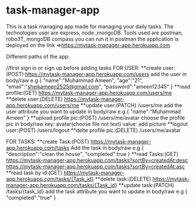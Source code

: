 # task-manager-app
This is a task managing app made for managing your daily tasks. The technologies user are express, node ,mongoDB. 
Tools used are postman, robo3T, mongoDB compass
you can run it in postman the application is deployed on the link 
=>https://mytask-manager-app.herokuapp.com

Different paths of the app:

//first sign in or sign up before adding tasks
FOR USER:
**create user:(POST)
https://mytask-manager-app.herokuapp.com/users
add the user in body/raw e.g
{
"name":"Muhammad Ameen",
"age":"21",
"email":"sheikameen2525@gmail.com",
"password":"ameen12345"
}
**read profile:(GET)
https://mytask-manager-app.herokuapp.com/users/me
**delete user:(DELETE)
https://mytask-manager-app.herokuapp.com/users/me
**update user:(PATCH)
/users/me
add the user attribute you want to update in body/raw e.g
{
"name":"Muhammad Ameen"
}
**upload profile pic:(POST)
/users/me/avatar
choose the profile pic in body/raw
key: avatar(choose file not text)
value: add picture
**logout user:(POST)
/users/logout
**delte profile pic:(DELETE)
/users/me/avatar






FOR TASKS:
**create Task:(POST)
https://mytask-manager-app.herokuapp.com/tasks
Add the task in body/raw e.g
{
    "description":"clean the house",
    "completed":true
}
**read Tasks:(GET)
https://mytask-manager-app.herokuapp.com/tasks?sortBy=createdAt:desc
https://mytask-manager-app.herokuapp.com/tasks?sortBy=createdAt:asc
**read task by id:(GET)
https://mytask-manager-app.herokuapp.com/tasks/{Task_id}
**delete task:(DELETE)
https://mytask-manager-app.herokuapp.com/tasks/{Task_id}
**update task:(PATCH)
/tasks/{task_id}
add the task attribute you want to update in body/raw e.g
{
"completed":"true"
}


